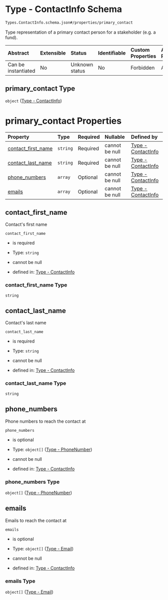 # Type - ContactInfo Schema

```txt
Types.ContactInfo.schema.json#/properties/primary_contact
```

Type representation of a primary contact person for a stakeholder (e.g. a fund).

| Abstract            | Extensible | Status         | Identifiable | Custom Properties | Additional Properties | Access Restrictions | Defined In                                                                                |
| :------------------ | :--------- | :------------- | :----------- | :---------------- | :-------------------- | :------------------ | :---------------------------------------------------------------------------------------- |
| Can be instantiated | No         | Unknown status | No           | Forbidden         | Allowed               | none                | [Stakeholder.schema.json*](../out/objects/Stakeholder.schema.json "open original schema") |

## primary_contact Type

`object` ([Type - ContactInfo](stakeholder-1-properties-type---contactinfo.md))

# primary_contact Properties

| Property                                  | Type     | Required | Nullable       | Defined by                                                                                                                        |
| :---------------------------------------- | :------- | :------- | :------------- | :-------------------------------------------------------------------------------------------------------------------------------- |
| [contact_first_name](#contact_first_name) | `string` | Required | cannot be null | [Type - ContactInfo](contactinfo-properties-contact_first_name.md "Types.ContactInfo.schema.json#/properties/contact_first_name") |
| [contact_last_name](#contact_last_name)   | `string` | Required | cannot be null | [Type - ContactInfo](contactinfo-properties-contact_last_name.md "Types.ContactInfo.schema.json#/properties/contact_last_name")   |
| [phone_numbers](#phone_numbers)           | `array`  | Optional | cannot be null | [Type - ContactInfo](contactinfo-properties-phone_numbers.md "Types.ContactInfo.schema.json#/properties/phone_numbers")           |
| [emails](#emails)                         | `array`  | Optional | cannot be null | [Type - ContactInfo](contactinfo-properties-emails.md "Types.ContactInfo.schema.json#/properties/emails")                         |

## contact_first_name

Contact's first name

`contact_first_name`

*   is required

*   Type: `string`

*   cannot be null

*   defined in: [Type - ContactInfo](contactinfo-properties-contact_first_name.md "Types.ContactInfo.schema.json#/properties/contact_first_name")

### contact_first_name Type

`string`

## contact_last_name

Contact's last name

`contact_last_name`

*   is required

*   Type: `string`

*   cannot be null

*   defined in: [Type - ContactInfo](contactinfo-properties-contact_last_name.md "Types.ContactInfo.schema.json#/properties/contact_last_name")

### contact_last_name Type

`string`

## phone_numbers

Phone numbers to reach the contact at

`phone_numbers`

*   is optional

*   Type: `object[]` ([Type - PhoneNumber](issuer-properties-type---phonenumber.md))

*   cannot be null

*   defined in: [Type - ContactInfo](contactinfo-properties-phone_numbers.md "Types.ContactInfo.schema.json#/properties/phone_numbers")

### phone_numbers Type

`object[]` ([Type - PhoneNumber](issuer-properties-type---phonenumber.md))

## emails

Emails to reach the contact at

`emails`

*   is optional

*   Type: `object[]` ([Type - Email](contactinfo-properties-emails-type---email.md))

*   cannot be null

*   defined in: [Type - ContactInfo](contactinfo-properties-emails.md "Types.ContactInfo.schema.json#/properties/emails")

### emails Type

`object[]` ([Type - Email](contactinfo-properties-emails-type---email.md))
